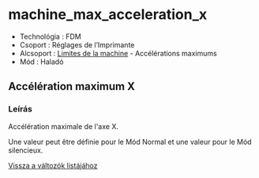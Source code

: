 # machine\_max\_acceleration\_x

* Technológia : FDM
* Csoport : Réglages de l’Imprimante
* Alcsoport : [Limites de la machine](../printer_settings/printer_settings.md#limites-de-la-machine) - Accélérations maximums
* Mód : Haladó

## Accélération maximum X

### Leírás

Accélération maximale de l'axe X.

Une valeur peut être définie pour le Mód Normal et une valeur pour le Mód silencieux.

[Vissza a változók listájához](variable_list.md)

